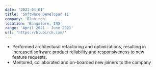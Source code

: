 ```yaml
---
date: '2021-04-01'
title: 'Software Developer II'
company: 'Blubirch'
location: 'Bangalore, IND'
range: 'April 2021 - June 2021'
url: 'https://blubirch.com/'
---
```


- Performed architectural refactoring and optimizations, resulting in increased software product reliability and responsiveness to new feature requests.
- Mentored, collaborated and on-boarded new joiners to the company
